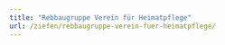 ```yaml
---
title: "Rebbaugruppe Verein für Heimatpflege"
url: /ziefen/rebbaugruppe-verein-fuer-heimatpflege/
---
```

